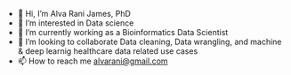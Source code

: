 - 👋 Hi, I’m Alva Rani James, PhD
- 👀 I’m interested in Data science
- 🌱 I’m currently working as a Bioinformatics Data Scientist
- 💞️ I’m looking to collaborate Data cleaning, Data wrangling, and machine & deep learnig healthcare data related use cases
- 📫 How to reach me alvarani@gmail.com

<!---
ranijames/ranijames is a ✨ special ✨ repository because its `README.md` (this file) appears on your GitHub profile.
You can click the Preview link to take a look at your changes.
--->
